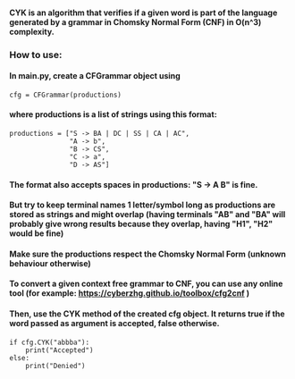 #### CYK is an algorithm that verifies if a given word is part of the language generated by a grammar in Chomsky Normal Form (CNF) in O(n^3) complexity.

### How to use:
#### In main.py, create a CFGrammar object using
```
cfg = CFGrammar(productions)
```
#### where productions is a list of strings using this format:
```
productions = ["S -> BA | DC | SS | CA | AC",
               "A -> b",
               "B -> CS",
               "C -> a",
               "D -> AS"]
```
#### The format also accepts spaces in productions: "S -> A B" is fine.
#### But try to keep terminal names 1 letter/symbol long as productions are stored as strings and might overlap (having terminals "AB" and "BA" will probably give wrong results because they overlap, having "H1", "H2" would be fine)
#### Make sure the productions respect the Chomsky Normal Form (unknown behaviour otherwise)
#### To convert a given context free grammar to CNF, you can use any online tool (for example: https://cyberzhg.github.io/toolbox/cfg2cnf )

#### Then, use the CYK method of the created cfg object. It returns true if the word passed as argument is accepted, false otherwise.
```
if cfg.CYK("abbba"):
    print("Accepted")
else:
    print("Denied")
```
